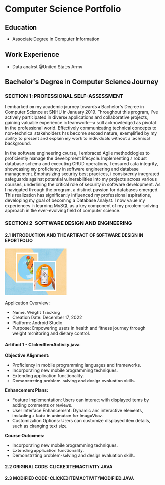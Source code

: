 # Computer Science Portfolio

## Education
- Associate Degree in Computer Information

## Work Experience
- Data analyst @United States Army

## Bachelor's Degree in Computer Science Journey

### SECTION 1: PROFESSIONAL SELF-ASSESSMENT
I embarked on my academic journey towards a Bachelor's Degree in Computer Science at SNHU in January 2019. Throughout this program, I've actively participated in diverse applications and collaborative projects, gaining valuable experience in teamwork—a skill acknowledged as pivotal in the professional world. Effectively communicating technical concepts to non-technical stakeholders has become second nature, exemplified by my ability to present and explain my work to individuals without a technical background.

In the software engineering course, I embraced Agile methodologies to proficiently manage the development lifecycle. Implementing a robust database schema and executing CRUD operations, I ensured data integrity, showcasing my proficiency in software engineering and database management. Emphasizing security best practices, I consistently integrated safeguards against potential vulnerabilities into my projects across various courses, underlining the critical role of security in software development. As I navigated through the program, a distinct passion for databases emerged. This realization has significantly influenced my professional aspirations, developing my goal of becoming a Database Analyst. I now value my experiences in learning MySQL as a key component of my problem-solving approach in the ever-evolving field of computer science.

### SECTION 2: SOFTWARE DESIGN AND ENGINEERING

#### 2.1 INTRODUCTION AND THE ARTIFACT OF SOFTWARE DESIGN IN EPORTFOLIO:
<img src="https://github.com/hainguyen52d/ePortfolio/blob/main/images/weightracking.jpg" alt="weightracking" width="200" height="150">

Application Overview:
- Name: Weight Tracking
- Creation Date: December 17, 2022
- Platform: Android Studio
- Purpose: Empowering users in health and fitness journey through weight monitoring and dietary control.

#### Artifact 1 - ClickedItemActivity.java

**Objective Alignment:**
- Proficiency in mobile programming languages and frameworks.
- Incorporating new mobile programming techniques.
- Extending application functionality.
- Demonstrating problem-solving and design evaluation skills.

**Enhancement Plans:**
- Feature Implementation: Users can interact with displayed items by adding comments or reviews.
- User Interface Enhancement: Dynamic and interactive elements, including a fade-in animation for ImageView.
- Customization Options: Users can customize displayed item details, such as changing text size.

**Course Outcomes:**
- Incorporating new mobile programming techniques.
- Extending application functionality.
- Demonstrating problem-solving and design evaluation skills.

#### 2.2 ORIGINAL CODE: CLICKEDITEMACTIVITY.JAVA
#### 2.3 MODIFIED CODE: CLICKEDITEMACTIVITYMODIFIED.JAVA

